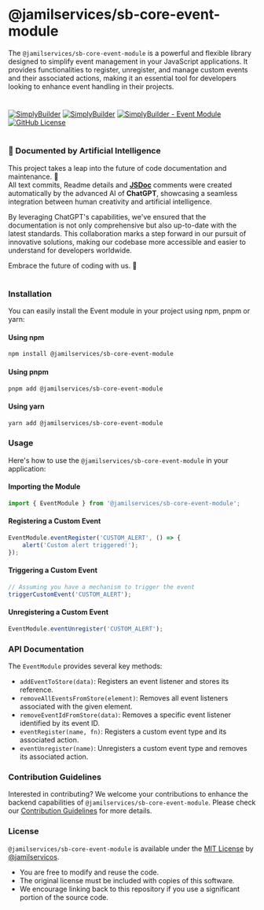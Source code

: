 # @jamilservices/sb-core-event-module

The `@jamilservices/sb-core-event-module` is a powerful and flexible library designed to simplify event management in your JavaScript applications. It provides functionalities to register, unregister, and manage custom events and their associated actions, making it an essential tool for developers looking to enhance event handling in their projects.
# 
[![SimplyBuilder](https://img.shields.io/badge/Author-Gerv%C3%A1sio_J%C3%BAnior-brightgreen?style=flat-square&color=%23fedcba)](https://github.com/jamilservicos)
[![SimplyBuilder](https://img.shields.io/badge/SimplyBuilder-Module-brightgreen?style=flat-square&label=SimplyBuilder&color=%23fedcba)](https://simplybuilder.github.io)
[![SimplyBuilder - Event Module](https://img.shields.io/static/v1?label=SimplyBuilder&message=sb-core-event-module&color=blue&logo=github)](https://github.com/SimplyBuilder/sb-core/tree/main/event-module)
[![GitHub License](https://img.shields.io/github/license/SimplyBuilder/sb-core)](https://github.com/SimplyBuilder/sb-core/tree/main/event-module/LICENSE)


#         
### 🤖 Documented by Artificial Intelligence

This project takes a leap into the future of code documentation and maintenance. 🚀            
All text commits, Readme details and **[JSDoc](https://jsdoc.app/)** comments were created automatically by the advanced AI of **ChatGPT**, showcasing a seamless integration between human creativity and artificial intelligence.

By leveraging ChatGPT's capabilities, we've ensured that the documentation is not only comprehensive but also up-to-date with the latest standards. This collaboration marks a step forward in our pursuit of innovative solutions, making our codebase more accessible and easier to understand for developers worldwide.

Embrace the future of coding with us. 🌟

#

### Installation

You can easily install the Event module in your project using npm, pnpm or yarn:

#### Using npm

```bash
npm install @jamilservices/sb-core-event-module
```

#### Using pnpm

```bash
pnpm add @jamilservices/sb-core-event-module
```

#### Using yarn

```bash
yarn add @jamilservices/sb-core-event-module
```


### Usage

Here's how to use the `@jamilservices/sb-core-event-module` in your application:

#### Importing the Module

```javascript
import { EventModule } from '@jamilservices/sb-core-event-module';
```

#### Registering a Custom Event

```javascript
EventModule.eventRegister('CUSTOM_ALERT', () => {
    alert('Custom alert triggered!');
});
```

#### Triggering a Custom Event

```javascript
// Assuming you have a mechanism to trigger the event
triggerCustomEvent('CUSTOM_ALERT');
```

#### Unregistering a Custom Event

```javascript
EventModule.eventUnregister('CUSTOM_ALERT');
```

### API Documentation

The `EventModule` provides several key methods:

- `addEventToStore(data)`: Registers an event listener and stores its reference.
- `removeAllEventsFromStore(element)`: Removes all event listeners associated with the given element.
- `removeEventIdFromStore(data)`: Removes a specific event listener identified by its event ID.
- `eventRegister(name, fn)`: Registers a custom event type and its associated action.
- `eventUnregister(name)`: Unregisters a custom event type and removes its associated action.


### Contribution Guidelines

Interested in contributing? We welcome your contributions to enhance the backend capabilities of `@jamilservices/sb-core-event-module`. Please check our [Contribution Guidelines](https://github.com/SimplyBuilder/sb-core/tree/main/event-module/CONTRIBUTING.md) for more details.

### License

`@jamilservices/sb-core-event-module` is available under the [MIT License](https://github.com/SimplyBuilder/sb-core/tree/main/event-module/LICENSE) by [@jamilservicos](https://github.com/jamilservicos).

- You are free to modify and reuse the code.
- The original license must be included with copies of this software.
- We encourage linking back to this repository if you use a significant portion of the source code.
